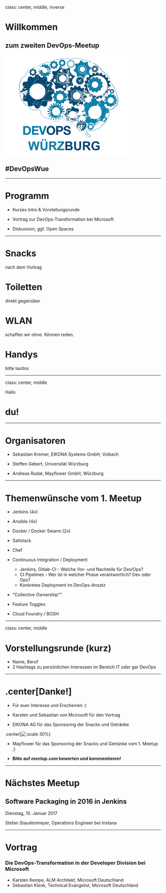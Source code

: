 class: center, middle, inverse

# Willkommen

## zum zweiten DevOps-Meetup
![Default-aligned image](images/devops_s.png)

## #DevOpsWue

---

# Programm

- Kurzes Intro & Vorstellungsrunde

- Vortrag zur DevOps-Transformation bei Microsoft

- Diskussion, ggf. Open Spaces

---

# Snacks

nach dem Vortrag

# Toiletten

direkt gegenüber

# WLAN

schaffen wir ohne. Können reden.

# Handys

bitte lautlos

---
class: center, middle

Hallo

# du!

---
# Organisatoren

- Sebastian Kremer, EIKONA Systems GmbH, Volkach

- Steffen Gebert, Universität Würzburg

- Andreas Rudat, Mayflower GmbH, Würzburg

---
# Themenwünsche vom 1. Meetup

* Jenkins (4x)

* Ansible (4x)

* Docker / Docker Swarm (2x)

* Saltstack
* Chef
* Continuous Integration / Deployment
  * Jenkins, Gitlab-CI - Welche Vor- und Nachteile für Dev/Ops?
  * CI Pipelines - Wer ist in welcher Phase verantwortlich? Dev oder Ops?
  * Konkretes Deployment im DevOps-Ansatz
  
* "Collective Ownership""
* Feature Toggles
* Cloud Foundry / BOSH


---
class: center, middle
# Vorstellungsrunde (kurz)

* Name, Beruf
* 2 Hashtags zu persönlichen Interessen im Bereich IT oder gar DevOps


---
# .center[Danke!]

- Für euer Interesse und Erscheinen :)

- Karsten und Sebastian von Mcirosoft für den Vortrag

- EIKONA AG für das Sponsoring der Snacks und Getränke

.center[![:scale 30%](http://www.eikona.de/portal/pics/eikona.de/eikona_logos/logo_eikona_group_black.png)]

- Mayflower für das Sponsoring der Snacks und Getränke vom 1. Meetup ;)


- **Bitte auf _meetup.com_ bewerten und kommentieren!**

---
# Nächstes Meetup

## Software Packaging in 2016 in Jenkins

Dienstag, 10. Januar 2017

Stefan Staudenmeyer, Operations Engineer bei Instana

---
# Vortrag

### Die DevOps-Transformation in der Developer Division bei Microsoft

* Karsten Kempe, ALM Architekt, Microsoft Deutschland
* Sebastian Klenk, Technical Evangelist, Microsoft Deutschland

